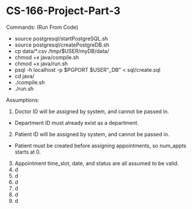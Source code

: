 # CS-166-Project-Part-3

Commands: (Run From Code)

- source postgresql/startPostgreSQL.sh
- source postgresql/createPostgreDB.sh
- cp data/*.csv /tmp/$USER/myDB/data/
- chmod +x java/compile.sh
- chmod +x java/run.sh
- psql -h localhost -p $PGPORT $USER"_DB" < sql/create.sql
- cd java/
- ./compile.sh
- ./run.sh

Assumptions:
1) Doctor ID will be assigned by system, and cannot be passed in.
 - Department ID must already exist as a department.
2) Patient ID will be assigned by system, and cannot be passed in.
 - Patient must be created before assigning appointments, so num_appts starts at 0.
3) Appointment time_slot, date, and status are all assumed to be valid.
4) d
5) d
6) d
7) d
8) d
9) d
